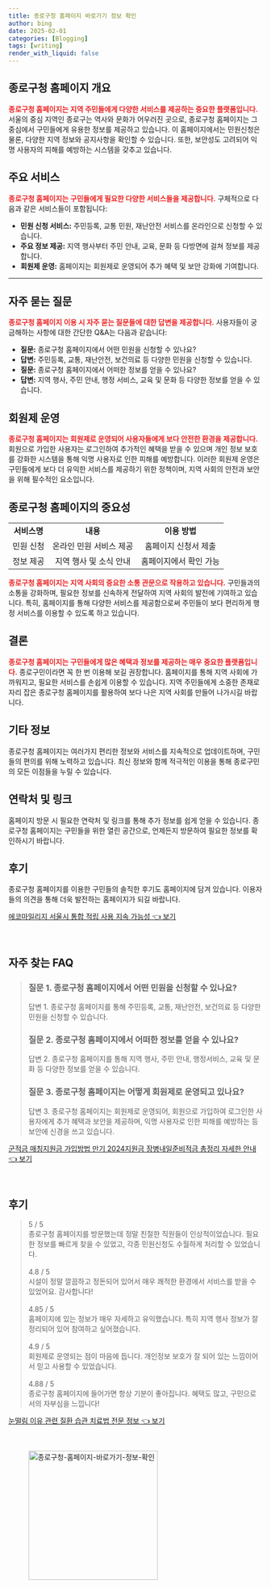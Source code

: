 ```yaml
---
title: 종로구청 홈페이지 바로가기 정보 확인
author: bing
date: 2025-02-01
categories: [Blogging]
tags: [writing]
render_with_liquid: false
---
```



<h2 id='종로구청 홈페이지 개요'>종로구청 홈페이지 개요</h2>

<p><b><span style="color: #ee2323;">종로구청 홈페이지는 지역 주민들에게 다양한 서비스를 제공하는 중요한 플랫폼입니다.</span></b> 서울의 중심 지역인 종로구는 역사와 문화가 어우러진 곳으로, 종로구청 홈페이지는 그 중심에서 구민들에게 유용한 정보를 제공하고 있습니다. 이 홈페이지에서는 민원신청은 물론, 다양한 지역 정보와 공지사항을 확인할 수 있습니다. 또한, 보안성도 고려되어 익명 사용자의 피해를 예방하는 시스템을 갖추고 있습니다.</p>

<h2 id='주요 서비스'>주요 서비스</h2>

<p><b><span style="color: #ee2323;">종로구청 홈페이지는 구민들에게 필요한 다양한 서비스들을 제공합니다.</span></b> 구체적으로 다음과 같은 서비스들이 포함됩니다:</p>

<ul>
    <li><b>민원 신청 서비스:</b> 주민등록, 교통 민원, 재난안전 서비스를 온라인으로 신청할 수 있습니다.</li>
    <li><b>주요 정보 제공:</b> 지역 행사부터 주민 안내, 교육, 문화 등 다방면에 걸쳐 정보를 제공합니다.</li>
    <li><b>회원제 운영:</b> 홈페이지는 회원제로 운영되어 추가 혜택 및 보안 강화에 기여합니다.</li>
</ul>

<hr />

<h2 id='자주 묻는 질문'>자주 묻는 질문</h2>

<p><b><span style="color: #ee2323;">종로구청 홈페이지 이용 시 자주 묻는 질문들에 대한 답변을 제공합니다.</span></b> 사용자들이 궁금해하는 사항에 대한 간단한 Q&A는 다음과 같습니다:</p>

<ul>
    <li><b>질문:</b> 종로구청 홈페이지에서 어떤 민원을 신청할 수 있나요?</li>
    <li><b>답변:</b> 주민등록, 교통, 재난안전, 보건의료 등 다양한 민원을 신청할 수 있습니다.</li>
    <li><b>질문:</b> 종로구청 홈페이지에서 어떠한 정보를 얻을 수 있나요?</li>
    <li><b>답변:</b> 지역 행사, 주민 안내, 행정 서비스, 교육 및 문화 등 다양한 정보를 얻을 수 있습니다.</li>
</ul>

<h2 id='회원제 운영'>회원제 운영</h2>

<p><b><span style="color: #ee2323;">종로구청 홈페이지는 회원제로 운영되어 사용자들에게 보다 안전한 환경을 제공합니다.</span></b> 회원으로 가입한 사용자는 로그인하여 추가적인 혜택을 받을 수 있으며 개인 정보 보호를 강화한 시스템을 통해 익명 사용자로 인한 피해를 예방합니다. 이러한 회원제 운영은 구민들에게 보다 더 유익한 서비스를 제공하기 위한 정책이며, 지역 사회의 안전과 보안을 위해 필수적인 요소입니다.</p>

<h2 id='종로구청 홈페이지의 중요성'>종로구청 홈페이지의 중요성</h2>

<table>
    <tr>
        <td style="text-align: center; height: 17px;"><b>서비스명</b></td>
        <td style="text-align: center; height: 17px;"><b>내용</b></td>
        <td style="text-align: center; height: 17px;"><b>이용 방법</b></td>
    </tr>
    <tr>
        <td style="text-align: center;">민원 신청</td>
        <td style="text-align: center;">온라인 민원 서비스 제공</td>
        <td style="text-align: center;">홈페이지 신청서 제출</td>
    </tr>
    <tr>
        <td style="text-align: center;">정보 제공</td>
        <td style="text-align: center;">지역 행사 및 소식 안내</td>
        <td style="text-align: center;">홈페이지에서 확인 가능</td>
    </tr>
</table>

<p><b><span style="color: #ee2323;">종로구청 홈페이지는 지역 사회의 중요한 소통 관문으로 작용하고 있습니다.</span></b> 구민들과의 소통을 강화하며, 필요한 정보를 신속하게 전달하여 지역 사회의 발전에 기여하고 있습니다. 특히, 홈페이지를 통해 다양한 서비스를 제공함으로써 주민들이 보다 편리하게 행정 서비스를 이용할 수 있도록 하고 있습니다.</p>

<h2 id='결론'>결론</h2>

<p><b><span style="color: #ee2323;">종로구청 홈페이지는 구민들에게 많은 혜택과 정보를 제공하는 매우 중요한 플랫폼입니다.</span></b> 종로구민이라면 꼭 한 번 이용해 보길 권장합니다. 홈페이지를 통해 지역 사회에 가까워지고, 필요한 서비스를 손쉽게 이용할 수 있습니다. 지역 주민들에게 소중한 존재로 자리 잡은 종로구청 홈페이지를 활용하여 보다 나은 지역 사회를 만들어 나가시길 바랍니다.</p>

<h2 id='기타 정보'>기타 정보</h2>

<p>종로구청 홈페이지는 여러가지 편리한 정보와 서비스를 지속적으로 업데이트하며, 구민들의 편의를 위해 노력하고 있습니다. 최신 정보와 함께 적극적인 이용을 통해 종로구민의 모든 이점들을 누릴 수 있습니다.</p>

<h2 id='연락처 및 링크'>연락처 및 링크</h2>

<p>홈페이지 방문 시 필요한 연락처 및 링크를 통해 추가 정보를 쉽게 얻을 수 있습니다. 종로구청 홈페이지는 구민들을 위한 열린 공간으로, 언제든지 방문하여 필요한 정보를 확인하시기 바랍니다.</p>

<h2 id='후기'>후기</h2>

<p>종로구청 홈페이지를 이용한 구민들의 솔직한 후기도 홈페이지에 담겨 있습니다. 이용자들의 의견을 통해 더욱 발전하는 홈페이지가 되길 바랍니다.</p>


<p><a class="click-button" title="에코마일리지 서울시 통합 적립 사용 지속 가능성" href="https://adkhouse.github.io/posts/%EC%97%90%EC%BD%94%EB%A7%88%EC%9D%BC%EB%A6%AC%EC%A7%80-%EC%84%9C%EC%9A%B8%EC%8B%9C-%ED%86%B5%ED%95%A9-%EC%A0%81%EB%A6%BD-%EC%82%AC%EC%9A%A9-%EC%A7%80%EC%86%8D-%EA%B0%80%EB%8A%A5%EC%84%B1/" rel="dofollow">에코마일리지 서울시 통합 적립 사용 지속 가능성 👈 보기</a></p><br>
<h2 id='자주_찾는_FAQ'>자주 찾는 FAQ</h2>
<div itemscope="" itemtype="https://schema.org/FAQPage"> 
<blockquote> 
<div itemscope="" itemprop="mainEntity" itemtype="https://schema.org/Question"> 
<h3 itemprop="name">질문 1. 종로구청 홈페이지에서 어떤 민원을 신청할 수 있나요?</h3> 
<div itemscope="" itemprop="acceptedAnswer" itemtype="https://schema.org/Answer"> 
<span itemprop="text"> 
<p>답변 1. 종로구청 홈페이지를 통해 주민등록, 교통, 재난안전, 보건의료 등 다양한 민원을 신청할 수 있습니다.</p> 
</span> 
</div> 
</div> 
<div itemscope="" itemprop="mainEntity" itemtype="https://schema.org/Question"> 
<h3 itemprop="name">질문 2. 종로구청 홈페이지에서 어떠한 정보를 얻을 수 있나요?</h3> 
<div itemscope="" itemprop="acceptedAnswer" itemtype="https://schema.org/Answer"> 
<span itemprop="text"> 
<p>답변 2. 종로구청 홈페이지를 통해 지역 행사, 주민 안내, 행정서비스, 교육 및 문화 등 다양한 정보를 얻을 수 있습니다.</p> 
</span> 
</div> 
</div> 
<div itemscope="" itemprop="mainEntity" itemtype="https://schema.org/Question"> 
<h3 itemprop="name">질문 3. 종로구청 홈페이지는 어떻게 회원제로 운영되고 있나요?</h3> 
<div itemscope="" itemprop="acceptedAnswer" itemtype="https://schema.org/Answer"> 
<span itemprop="text"> 
<p>답변 3. 종로구청 홈페이지는 회원제로 운영되어, 회원으로 가입하여 로그인한 사용자에게 추가 혜택과 보안을 제공하며, 익명 사용자로 인한 피해를 예방하는 등 보안에 신경을 쓰고 있습니다.</p> 
</span> 
</div> 
</div> 
</blockquote> 
</div>
<p><a class="click-button" title="군적금 매칭지원금 가입방법 만기 2024지원금 장병내일준비적금 총정리 자세한 안내" href="https://adkhouse.github.io/posts/%EA%B5%B0%EC%A0%81%EA%B8%88-%EB%A7%A4%EC%B9%AD%EC%A7%80%EC%9B%90%EA%B8%88-%EA%B0%80%EC%9E%85%EB%B0%A9%EB%B2%95-%EB%A7%8C%EA%B8%B0-2024%EC%A7%80%EC%9B%90%EA%B8%88-%EC%9E%A5%EB%B3%91%EB%82%B4%EC%9D%BC%EC%A4%80%EB%B9%84%EC%A0%81%EA%B8%88-%EC%B4%9D%EC%A0%95%EB%A6%AC-%EC%9E%90%EC%84%B8%ED%95%9C-%EC%95%88%EB%82%B4/" rel="dofollow">군적금 매칭지원금 가입방법 만기 2024지원금 장병내일준비적금 총정리 자세한 안내 👈 보기</a></p><br>
<h2 id='후기'>후기</h2>
<div itemscope itemtype="https://schema.org/Product">
  <blockquote>
  <div itemprop="review" itemscope itemtype="https://schema.org/Review">
      <div itemprop="reviewRating" itemscope itemtype="https://schema.org/Rating"> <span itemprop="ratingValue">5</span> / <span itemprop="bestRating">5</span> </div>
      <span itemprop="reviewBody">종로구청 홈페이지를 방문했는데 정말 친절한 직원들이 인상적이었습니다. 필요한 정보를 빠르게 찾을 수 있었고, 각종 민원신청도 수월하게 처리할 수 있었습니다.</span>
  </div>
  <br>
  <div itemprop="review" itemscope itemtype="https://schema.org/Review">
      <div itemprop="reviewRating" itemscope itemtype="https://schema.org/Rating"> <span itemprop="ratingValue">4.8</span> / <span itemprop="bestRating">5</span> </div>
      <span itemprop="reviewBody">시설이 정말 깔끔하고 정돈되어 있어서 매우 쾌적한 환경에서 서비스를 받을 수 있었어요. 감사합니다!</span>
  </div>
  <br>
  <div itemprop="review" itemscope itemtype="https://schema.org/Review">
      <div itemprop="reviewRating" itemscope itemtype="https://schema.org/Rating"> <span itemprop="ratingValue">4.85</span> / <span itemprop="bestRating">5</span> </div>
      <span itemprop="reviewBody">홈페이지에 있는 정보가 매우 자세하고 유익했습니다. 특히 지역 행사 정보가 잘 정리되어 있어 참여하고 싶어졌습니다.</span>
  </div>
  <br>
  <div itemprop="review" itemscope itemtype="https://schema.org/Review">
      <div itemprop="reviewRating" itemscope itemtype="https://schema.org/Rating"> <span itemprop="ratingValue">4.9</span> / <span itemprop="bestRating">5</span> </div>
      <span itemprop="reviewBody">회원제로 운영되는 점이 마음에 듭니다. 개인정보 보호가 잘 되어 있는 느낌이어서 믿고 사용할 수 있었습니다.</span>
  </div>
  <br>
  <div itemprop="review" itemscope itemtype="https://schema.org/Review">
      <div itemprop="reviewRating" itemscope itemtype="https://schema.org/Rating"> <span itemprop="ratingValue">4.88</span> / <span itemprop="bestRating">5</span> </div>
      <span itemprop="reviewBody">종로구청 홈페이지에 들어가면 항상 기분이 좋아집니다. 혜택도 많고, 구민으로서의 자부심을 느낍니다!</span>
  </div>
  </blockquote>
</div>
<p><a class="click-button" title="눈떨림 이유 관련 질환 습관 치료법 전문 정보" href="https://adkhouse.github.io/posts/%EB%88%88%EB%96%A8%EB%A6%BC-%EC%9D%B4%EC%9C%A0-%EA%B4%80%EB%A0%A8-%EC%A7%88%ED%99%98-%EC%8A%B5%EA%B4%80-%EC%B9%98%EB%A3%8C%EB%B2%95-%EC%A0%84%EB%AC%B8-%EC%A0%95%EB%B3%B4/" rel="dofollow">눈떨림 이유 관련 질환 습관 치료법 전문 정보 👈 보기</a></p><br>
<figure class="image"><img src="https://adkhouse.github.io/assets/img/thumbnail/종로구청-홈페이지-바로가기-정보-확인.webp" alt="종로구청-홈페이지-바로가기-정보-확인" width="256" height="256"></figure>